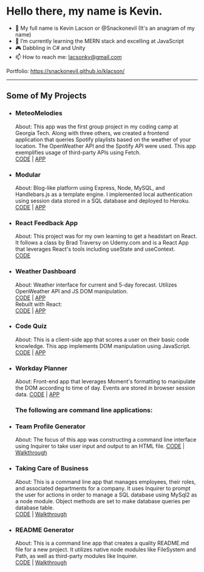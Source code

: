 # Hello there, my name is Kevin.

- 👋 My full name is Kevin Lacson or @Snackonevil (It's an anagram of my name)
- 🌱 I’m currently learning the MERN stack and excelling at JavaScript
- :video_game: Dabbling in C# and Unity
- 📫 How to reach me: lacsonky@gmail.com

Portfolio: https://snackonevil.github.io/klacson/

---

## Some of My Projects

- ### MeteoMelodies
  About:  This app was the first group project in my coding camp at Georgia Tech.  Along with three others, we created a frontend application that queries Spotify playlists based on the weather of your location.  The OpenWeather API and the Spotify API were used.  This app exemplifies usage of third-party APIs using Fetch.  
  [CODE](https://github.com/acuson/meteo-melodies) | [APP](https://acuson.github.io/meteo-melodies/)

- ### Modular  
  About: Blog-like platform using Express, Node, MySQL, and Handlebars.js as a template engine.  I implemented local authentication using session data stored in a SQL database and deployed to Heroku.  
  [CODE](https://github.com/Snackonevil/modular-a-tech-blog) | [APP](https://modular-tech-blog.herokuapp.com/login)

- ### React Feedback App
  About:  This project was for my own learning to get a headstart on React.  It follows a class by Brad Traversy on Udemy.com and is a React App that leverages React's tools including useState and useContext.  
  [CODE](https://github.com/Snackonevil/learn-react-feedback-app)

- ### Weather Dashboard  
  About:  Weather interface for current and 5-day forecast. Utilizes OpenWeather API and JS DOM manipulation.  
  [CODE](https://github.com/Snackonevil/weatherdash) | [APP](https://snackonevil.github.io/weatherdash/)  
  Rebuilt with React:  
  [CODE](https://github.com/Snackonevil/weatherdash-react-rebuild) | [APP](https://snackonevil.github.io/weatherdash-react-rebuild/)  
  
- ### Code Quiz
  About:  This is a client-side app that scores a user on their basic code knowledge.  This app implements DOM manipulation using JavaScript.  
  [CODE](https://github.com/Snackonevil/codequiz) | [APP](https://snackonevil.github.io/codequiz/)
  
- ### Workday Planner
  About:  Front-end app that leverages Moment's formatting to manipulate the DOM according to time of day.  Events are stored in browser session data.
  [CODE](https://github.com/Snackonevil/workdayplanner) | [APP](https://snackonevil.github.io/workdayplanner/)
  
  
  ### The following are command line applications:
- ### Team Profile Generator  
  About:  The focus of this app was constructing a command line interface using Inquirer to take user input and output to an HTML file.
  [CODE](https://github.com/Snackonevil/team-profile-generator) | [Walkthrough](https://watch.screencastify.com/v/HYO1PCXDvRDGbtik8N2Q)

- ### Taking Care of Business
  About:  This is a command line app that manages employees, their roles, and associated departments for a company.  It uses Inquirer to prompt the user for actions in order to manage a SQL database using MySql2 as a node module.  Object methods are set to make database queries per database table.  
  [CODE](https://github.com/Snackonevil/taking-care-of-business) | [Walkthrough](https://watch.screencastify.com/v/5Uch8k0x9QWPP0lobRtL)

- ### README Generator
  About:  This is a command line app that creates a quality README.md file for a new project.  It utilizes native node modules like FileSystem and Path, as well as third-party modules like Inquirer.  
  [CODE](https://github.com/Snackonevil/readme-generator) | [Walkthrough](https://watch.screencastify.com/v/wIozWhdMKcmQnzXUSGXH)





<!---
Snackonevil/Snackonevil is a ✨ special ✨ repository because its `README.md` (this file) appears on your GitHub profile.
You can click the Preview link to take a look at your changes.
--->
